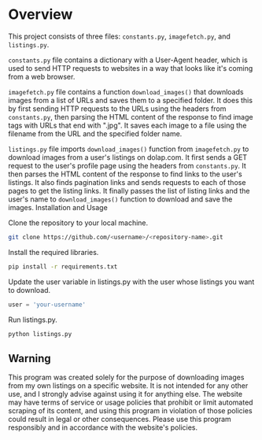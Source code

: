# Overview

This project consists of three files: `constants.py`, `imagefetch.py`, and `listings.py`.

`constants.py` file contains a dictionary with a User-Agent header, which is used to send HTTP requests to websites in a way that looks like it's coming from a web browser.

`imagefetch.py` file contains a function `download_images()` that downloads images from a list of URLs and saves them to a specified folder. It does this by first sending HTTP requests to the URLs using the headers from `constants.py`, then parsing the HTML content of the response to find image tags with URLs that end with ".jpg". It saves each image to a file using the filename from the URL and the specified folder name.

`listings.py` file imports `download_images()` function from `imagefetch.py` to download images from a user's listings on dolap.com. It first sends a GET request to the user's profile page using the headers from `constants.py`. It then parses the HTML content of the response to find links to the user's listings. It also finds pagination links and sends requests to each of those pages to get the listing links. It finally passes the list of listing links and the user's name to `download_images()` function to download and save the images.
Installation and Usage

Clone the repository to your local machine.

```bash
git clone https://github.com/<username>/<repository-name>.git
```

Install the required libraries.

```bash
pip install -r requirements.txt
```

Update the user variable in listings.py with the user whose listings you want to download.

```python
user = 'your-username'
```

Run listings.py.

```bash
python listings.py
```

## Warning

This program was created solely for the purpose of downloading images from my own listings on a specific website. It is not intended for any other use, and I strongly advise against using it for anything else. The website may have terms of service or usage policies that prohibit or limit automated scraping of its content, and using this program in violation of those policies could result in legal or other consequences. Please use this program responsibly and in accordance with the website's policies.
